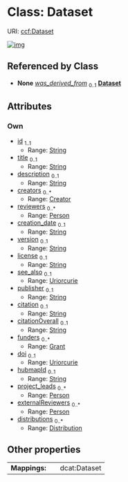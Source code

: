 
# Class: Dataset




URI: [ccf:Dataset](http://purl.org/ccf/Dataset)


[![img](https://yuml.me/diagram/nofunky;dir:TB/class/[Person],[Grant],[Distribution],[Distribution]<distributions%200..*-++[Dataset&#124;id:string;title:string%20%3F;description:string%20%3F;creation_date:string%20%3F;version:string%20%3F;license:string%20%3F;see_also:uriorcurie%20%3F;publisher:string%20%3F;citation:string%20%3F;citationOverall:string%20%3F;doi:uriorcurie%20%3F;hubmapId:string%20%3F],[Person]<externalReviewers%200..*-++[Dataset],[Person]<project_leads%200..*-++[Dataset],[Grant]<funders%200..*-++[Dataset],[Person]<reviewers%200..*-++[Dataset],[Creator]<creators%200..*-++[Dataset],[ProvEntity]++-%20was_derived_from%200..1>[Dataset],[ProvEntity],[Creator])](https://yuml.me/diagram/nofunky;dir:TB/class/[Person],[Grant],[Distribution],[Distribution]<distributions%200..*-++[Dataset&#124;id:string;title:string%20%3F;description:string%20%3F;creation_date:string%20%3F;version:string%20%3F;license:string%20%3F;see_also:uriorcurie%20%3F;publisher:string%20%3F;citation:string%20%3F;citationOverall:string%20%3F;doi:uriorcurie%20%3F;hubmapId:string%20%3F],[Person]<externalReviewers%200..*-++[Dataset],[Person]<project_leads%200..*-++[Dataset],[Grant]<funders%200..*-++[Dataset],[Person]<reviewers%200..*-++[Dataset],[Creator]<creators%200..*-++[Dataset],[ProvEntity]++-%20was_derived_from%200..1>[Dataset],[ProvEntity],[Creator])

## Referenced by Class

 *  **None** *[was_derived_from](was_derived_from.md)*  <sub>0..1</sub>  **[Dataset](Dataset.md)**

## Attributes


### Own

 * [id](id.md)  <sub>1..1</sub>
     * Range: [String](types/String.md)
 * [title](title.md)  <sub>0..1</sub>
     * Range: [String](types/String.md)
 * [description](description.md)  <sub>0..1</sub>
     * Range: [String](types/String.md)
 * [creators](creators.md)  <sub>0..\*</sub>
     * Range: [Creator](Creator.md)
 * [reviewers](reviewers.md)  <sub>0..\*</sub>
     * Range: [Person](Person.md)
 * [creation_date](creation_date.md)  <sub>0..1</sub>
     * Range: [String](types/String.md)
 * [version](version.md)  <sub>0..1</sub>
     * Range: [String](types/String.md)
 * [license](license.md)  <sub>0..1</sub>
     * Range: [String](types/String.md)
 * [see_also](see_also.md)  <sub>0..1</sub>
     * Range: [Uriorcurie](types/Uriorcurie.md)
 * [publisher](publisher.md)  <sub>0..1</sub>
     * Range: [String](types/String.md)
 * [citation](citation.md)  <sub>0..1</sub>
     * Range: [String](types/String.md)
 * [citationOverall](citationOverall.md)  <sub>0..1</sub>
     * Range: [String](types/String.md)
 * [funders](funders.md)  <sub>0..\*</sub>
     * Range: [Grant](Grant.md)
 * [doi](doi.md)  <sub>0..1</sub>
     * Range: [Uriorcurie](types/Uriorcurie.md)
 * [hubmapId](hubmapId.md)  <sub>0..1</sub>
     * Range: [String](types/String.md)
 * [project_leads](project_leads.md)  <sub>0..\*</sub>
     * Range: [Person](Person.md)
 * [externalReviewers](externalReviewers.md)  <sub>0..\*</sub>
     * Range: [Person](Person.md)
 * [distributions](distributions.md)  <sub>0..\*</sub>
     * Range: [Distribution](Distribution.md)

## Other properties

|  |  |  |
| --- | --- | --- |
| **Mappings:** | | dcat:Dataset |

